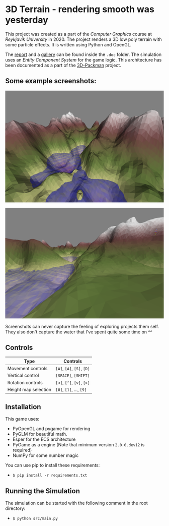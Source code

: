 # 3D Terrain - rendering smooth was yesterday
This project was created as a part of the _Computer Graphics_ course at _Reykjavík University_ in 2020. The project renders a 3D low poly terrain with some particle effects. It is written using Python and OpenGL.

The [report](.docs/report.md) and a [gallery](.docs/gallery.md) can be found inside the `.doc` folder. The simulation uses an _Entity Component System_ for the game logic. This architecture has been documented as a part of the [3D-Packman](https://github.com/xFrednet/3D-Packman) project.

## Some example screenshots:

![](res/readme/screenshot-01.png)

![](res/readme/screenshot-02.png)

Screenshots can never capture the feeling of exploring projects them self. They also don't capture the water that I've spent quite some time on ^^ 

## Controls
| Type                 | Controls                   |
| -------------------- | -------------------------- |
| Movement controls    | `[W]`, `[A]`, `[S]`, `[D]` |
| Vertical control     | `[SPACE]`, `[SHIFT]`       |
| Rotation controls    | `[<]`, `[^]`, `[v]`, `[>]` |
| Height map selection | `[0]`, `[1]`, ..., `[9]`   |

## Installation
This game uses: 
* PyOpenGL and pygame for rendering
* PyGLM for beautiful math.
* Esper for the ECS architecture
* PyGame as a engine (Note that minimum version `2.0.0.dev12` is required)
* NumPy for some number magic

You can use pip to install these requirements:
* `$ pip install -r requirements.txt`

## Running the Simulation
The simulation can be started with the following comment in the root directory:
* `$ python src/main.py`